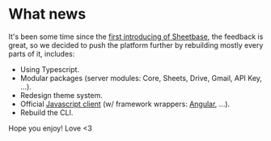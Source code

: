 # What news

It's been some time since the [first introducing of Sheetbase](https://medium.com/@lamnhan/introducing-sheetbase-a-new-way-to-build-websites-and-apps-c6a6bccb6254), the feedback is great, so we decided to push the platform further by rebuilding mostly every parts of it, includes:

- Using Typescript.
- Modular packages (server modules: Core, Sheets, Drive, Gmail, API Key, ...).
- Redesign theme system.
- Official [Javascript client](https://github.com/sheetbase/client) (w/ framework wrappers: [Angular](https://github.com/sheetbase/angular), ...).
- Rebuild the CLI.

Hope you enjoy! Love <3